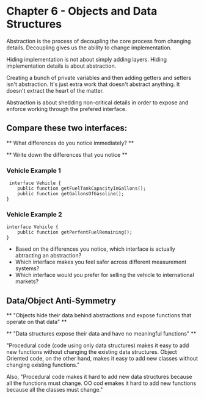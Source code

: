 # Chapter 6 - Objects and Data Structures

Abstraction is the process of decoupling the core process from changing details.
Decoupling gives us the ability to change implementation.

Hiding implementation is not about simply adding layers. Hiding implementation details is about abstraction. 

Creating a bunch of private variables and then adding getters and setters isn't abstraction. It's just extra work that doesn't abstract anything. It doesn't extract the heart of the matter. 

Abstraction is about shedding non-critical details in order to expose and enforce working through the prefered interface.

## Compare these two interfaces:
** What differences do you notice immediately? **

** Write down the differences that you notice **

### Vehicle Example 1
     interface Vehicle {
        public function getFuelTankCapacityInGallons();
        public function getGallonsOfGasoline();
    } 

### Vehicle Example 2
    interface Vehicle {
        public function getPerfentFuelRemaining();
    } 

* Based on the differences you notice, which interface is actually abtracting an abstraction?
* Which interface makes you feel safer across different measurement systems?
* Which interface would you prefer for selling the vehicle to international markets?



## Data/Object Anti-Symmetry

** "Objects hide their data behind abstractions and expose functions that operate on that data" **

** "Data structures expose their data and have no meaningful functions" **

"Procedural code (code using only data structures) makes it easy to add new functions without changing the existing data structures. Object Oriented code, on the other hand, makes it easy to add new classes without changing existing functions."

Also,
"Procedural code makes it hard to add new data structures because all the functions must change. OO cod emakes it hard to add new functions because all the classes must change."

